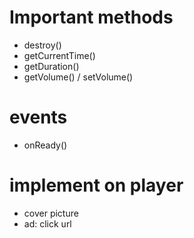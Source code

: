 # Important methods
- destroy()
- getCurrentTime()
- getDuration()
- getVolume() / setVolume()

# events
- onReady()


# implement on player
- cover picture
- ad: click url
